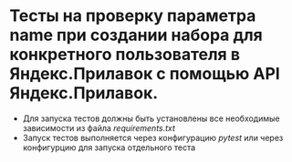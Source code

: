 ﻿# Тесты на проверку параметра name при создании набора для конкретного пользователя в Яндекс.Прилавок с помощью API Яндекс.Прилавок.
- Для запуска тестов должны быть установлены все необходимые зависимости из файла _requirements.txt_
- Запуск тестов выполняется через конфигурацию _pytest_ или через конфигурцию для запуска отдельного теста